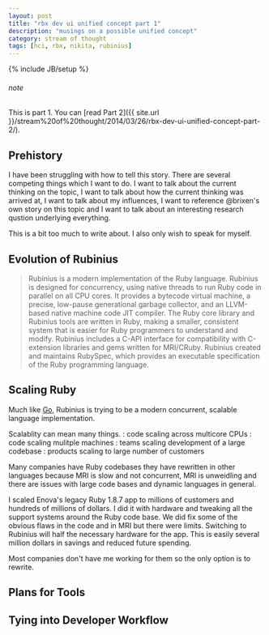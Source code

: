 ```yaml
---
layout: post
title: "rbx dev ui unified concept part 1"
description: "musings on a possible unified concept"
category: stream of thought
tags: [hci, rbx, nikita, rubinius]
---
```

{% include JB/setup %}


###### note 
This is part 1. You can 
[read Part 2]({{ site.url }}/stream%20of%20thought/2014/03/26/rbx-dev-ui-unified-concept-part-2/).

## Prehistory
I have been struggling with how to tell this story. There are several
competing things which I want to do. I want to talk about the current thinking
on the topic, I want to talk about how the current thinking was arrived at, I
want to talk about my influences, I want to reference @brixen's own story on
this topic and I want to talk about an interesting research qustion underlying
everything. 

This is a bit too much to write about. I also only wish to speak for myself.

## Evolution of Rubinius

> Rubinius is a modern implementation of the Ruby language.
> Rubinius is designed for concurrency, using native threads 
> to run Ruby code in
> parallel on all CPU cores. It provides a bytecode virtual machine, a precise,
> low-pause generational garbage collector, and an LLVM-based 
> native machine code
> JIT compiler. The Ruby core library and Rubinius tools are written in Ruby,
> making a smaller, consistent system that is easier for Ruby programmers to
> understand and modify. Rubinius includes a C-API interface for compatibility
> with C-extension libraries and gems written for MRI/CRuby. 
> Rubinius created and
> maintains RubySpec, which provides an executable specification of the Ruby
> programming language.


## Scaling Ruby
Much like [Go](http://golang.org), Rubinius is trying to be a modern
concurrent, scalable language implementation.

Scalablity can mean many things. 
: code scaling across multicore CPUs
: code scaling mulitple machines
: teams scaling development of a large codebase 
: products scaling to large number of customers 

Many companies have Ruby codebases they have rewritten in other languages
because MRI is slow and not concurrent, MRI is unweidling and 
there are issues with large code bases and dynamic languages in general. 

I scaled Enova's legacy Ruby 1.8.7 app to millions of customers 
and hundreds of millions of dollars. I did it with hardware and tweaking all
the support systems around the Ruby code base. We did fix some of the obvious
flaws in the code and in MRI but there were limits. Switching to Rubinius will
half the necessary hardware for the app. This is easily several million
dollars in savings and reduced future spending.

Most companies don't have me working for them so the only option is to
rewrite. 




## Plans for Tools


## Tying into Developer Workflow





